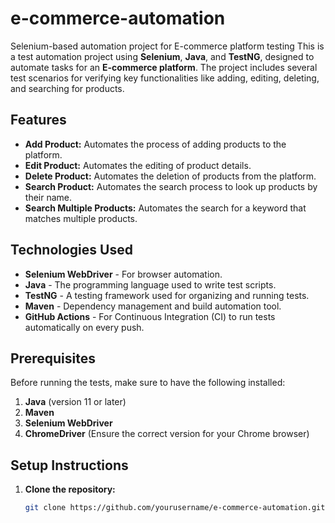 # e-commerce-automation
Selenium-based automation project for E-commerce platform testing
This is a test automation project using **Selenium**, **Java**, and **TestNG**, designed to automate tasks for an **E-commerce platform**. The project includes several test scenarios for verifying key functionalities like adding, editing, deleting, and searching for products.

## Features

- **Add Product:** Automates the process of adding products to the platform.
- **Edit Product:** Automates the editing of product details.
- **Delete Product:** Automates the deletion of products from the platform.
- **Search Product:** Automates the search process to look up products by their name.
- **Search Multiple Products:** Automates the search for a keyword that matches multiple products.

## Technologies Used

- **Selenium WebDriver** - For browser automation.
- **Java** - The programming language used to write test scripts.
- **TestNG** - A testing framework used for organizing and running tests.
- **Maven** - Dependency management and build automation tool.
- **GitHub Actions** - For Continuous Integration (CI) to run tests automatically on every push.

## Prerequisites

Before running the tests, make sure to have the following installed:

1. **Java** (version 11 or later)
2. **Maven**
3. **Selenium WebDriver**
4. **ChromeDriver** (Ensure the correct version for your Chrome browser)

## Setup Instructions

1. **Clone the repository:**
   ```bash
   git clone https://github.com/yourusername/e-commerce-automation.git

   
